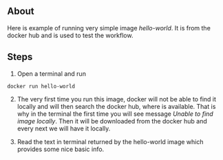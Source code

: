 ## About

Here is example of running very simple image _hello-world_. It is from the docker hub and is used to test the workflow.

## Steps

1. Open a terminal and run

```
docker run hello-world
```

2. The very first time you run this image, docker will not be able to find it locally and will then search the docker hub, where is available. That is why in the terminal the first time you will see message _Unable to find image locally_. Then it will be downloaded from the docker hub and every next we will have it locally.

3. Read the text in terminal returned by the hello-world image which provides some nice basic info.
